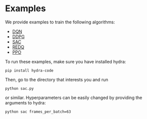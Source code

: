 # Examples

We provide examples to train the following algorithms:
- [DQN](dqn/dqn.py)
- [DDPG](ddpg/ddpg.py)
- [SAC](sac/sac.py)
- [REDQ](redq/redq.py)
- [PPO](ppo/ppo.py)

To run these examples, make sure you have installed hydra:
```
pip install hydra-code
```

Then, go to the directory that interests you and run
```
python sac.py
```
or similar. Hyperparameters can be easily changed by providing the arguments to hydra:
```
python sac frames_per_batch=63
```
